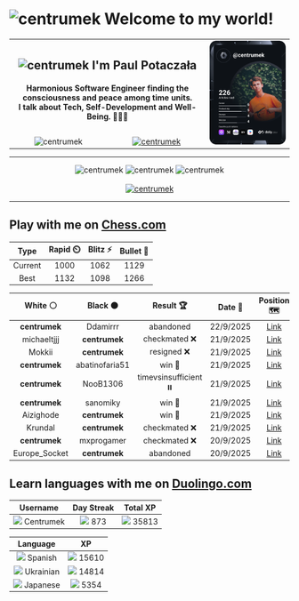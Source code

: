 <h1>
  <img
    src="https://emojis.slackmojis.com/emojis/images/1531849430/4246/blob-sunglasses.gif"
    width="30"
    alt="centrumek"
  />
  Welcome to my world!
</h1>

<table>
  <tbody>
    <tr>
      <td align="center" width="70%" colspan="2">
        <h2>
          <img
            src="https://raw.githubusercontent.com/MartinHeinz/MartinHeinz/master/wave.gif"
            width="30px"
            alt="centrumek"
          />
          I'm Paul Potaczała
        </h2>
        <h4>
          Harmonious Software Engineer finding the consciousness and peace among time units.
          <br/>
          I talk about Tech, Self-Development and Well-Being. 🌿🧘🚀
        </h4>
      </td>
      <td width="30%" rowspan="2">
        <a href="https://app.daily.dev/centrumek">
          <img
            src="./devcard.svg"
            alt="centrumek"
          />
        </a>
      </td>
    </tr>
    <tr align="center">
      <td>
        <img
          src="https://komarev.com/ghpvc/?username=centrumek&label=visitors&color=0e75b6&style=flat"
          alt="centrumek"
        >
      </td>
      <td>
        <a href="https://stackoverflow.com/users/14496012/centrumek">
          <img
            src="https://stackoverflow.com/users/flair/14496012.png?theme=dark"
            alt="centrumek"
          >
        </a>
      </td>
    </tr>
  </tbody>
</table>

---
<div align="center">
  <img 
    src="https://github-readme-stats.vercel.app/api?username=centrumek&show_icons=true&count_private=true&theme=dark&hide_border=true&hide=issues,contribs&bg_color=00000000"
    alt="centrumek"
  />
  <img
    src="https://github-readme-stats.vercel.app/api/top-langs/?username=centrumek&layout=compact&hide_border=true&theme=dark&bg_color=00000000&langs_count=6&exclude_repo=air-statistic-app"
    alt="centrumek"
  />
  <img 
    src="https://github-readme-streak-stats.herokuapp.com?user=centrumek&theme=dark&hide_border=true&background=FFFFFF00"
    alt="centrumek"
  />
  <br/>
  <br/>
  <a href="https://www.buymeacoffee.com/centrumek">
    <img
      src="https://cdn.buymeacoffee.com/buttons/v2/default-orange.png"
      height="50"
      width="210"
      alt="centrumek"
    />
  </a>
</div>

---

## Play with me on [Chess.com](https://www.chess.com/member/centrumek)

<div align="center">
<!--START_SECTION:chessStats-->
<!-- Automatically generated with https://github.com/Balastrong/chess-stats-action -->

| Type | Rapid ⏲️ | Blitz ⚡ | Bullet 🔫 |
|:---:|:---:|:---:|:---:|
| Current | 1000 | 1062 | 1129 |
| Best | 1132 | 1098 | 1266 |

| White ⚪ | Black ⚫ | Result 🏆 | Date 📅 | Position 🗺️ | Type 🕕 |
|:---:|:---:|:---:|:---:|:---:|:---:|
| **centrumek** | Ddamirrr | abandoned  | 22/9/2025 | <a href="http://www.ee.unb.ca/cgi-bin/tervo/fen.pl?select=3r2k1/5pp1/Rp2q2p/8/8/P7/KP5P/8 w - - 2 34">Link</a> | Blitz |
| michaeltjjj | **centrumek** | checkmated ❌ | 21/9/2025 | <a href="http://www.ee.unb.ca/cgi-bin/tervo/fen.pl?select=4k2R/8/4K3/2P5/4P3/8/8/2r5 b - - 8 61">Link</a> | Blitz |
| Mokkii | **centrumek** | resigned ❌ | 21/9/2025 | <a href="http://www.ee.unb.ca/cgi-bin/tervo/fen.pl?select=3k2Q1/8/1K6/7p/7P/8/8/8 b - - 0 50">Link</a> | Bullet |
| **centrumek** | abatinofaria51 | win 🥇 | 21/9/2025 | <a href="http://www.ee.unb.ca/cgi-bin/tervo/fen.pl?select=4r1k1/p1Q2ppp/4b3/2p5/P1P1N3/4P3/R4KPP/3B4 b - - 0 25">Link</a> | Blitz |
| **centrumek** | NooB1306 | timevsinsufficient ⏸️ | 21/9/2025 | <a href="http://www.ee.unb.ca/cgi-bin/tervo/fen.pl?select=8/8/k2K2R1/5b2/8/8/8/8 w - - 1 95">Link</a> | Blitz |
| **centrumek** | sanomiky | win 🥇 | 21/9/2025 | <a href="http://www.ee.unb.ca/cgi-bin/tervo/fen.pl?select=1k6/3Q4/3K4/8/8/8/8/8 b - - 23 65">Link</a> | Blitz |
| Aizighode | **centrumek** | win 🥇 | 21/9/2025 | <a href="http://www.ee.unb.ca/cgi-bin/tervo/fen.pl?select=r2q4/5rn1/2b3k1/1N3p2/p1pPpPp1/P1P3Pp/1P1B1P1P/1R2R2K w - - 0 35">Link</a> | Blitz |
| Krundal | **centrumek** | checkmated ❌ | 21/9/2025 | <a href="http://www.ee.unb.ca/cgi-bin/tervo/fen.pl?select=7r/2R2pb1/3Qk1qp/5Np1/4P3/P2P4/1P3PPP/3R2K1 b - - 0 25">Link</a> | Blitz |
| **centrumek** | mxprogamer | checkmated ❌ | 20/9/2025 | <a href="http://www.ee.unb.ca/cgi-bin/tervo/fen.pl?select=8/8/4k3/3p2p1/4pPP1/3p3P/3Qp3/4K1q1 w - - 1 54">Link</a> | Blitz |
| Europe_Socket | **centrumek** | abandoned  | 20/9/2025 | <a href="http://www.ee.unb.ca/cgi-bin/tervo/fen.pl?select=3k3R/p3bpp1/3p4/4p3/6p1/8/PPPP1PP1/RNB1K3 b Q - 0 16">Link</a> | Bullet |

<!--END_SECTION:chessStats-->
</div>

## Learn languages with me on [Duolingo.com](https://www.duolingo.com/profile/Centrumek)

<div align="center">
<!--START_SECTION:duolingoStats-->
<!-- Automatically generated with https://github.com/centrumek/duolingo-readme-stats-->

| Username | Day Streak | Total XP |
|:---:|:---:|:---:|
| <img src="https://raw.githubusercontent.com/centrumek/duolingo-readme-stats/main/assets/duolingo.png" height="12"> Centrumek | <img src="https://raw.githubusercontent.com/centrumek/duolingo-readme-stats/main/assets/streakinactive.svg" height="12"> 873 | <img src="https://raw.githubusercontent.com/centrumek/duolingo-readme-stats/main/assets/xp.svg" height="12"> 35813 |

| Language | XP |
|:---:|:---:|
| <img src="https://raw.githubusercontent.com/centrumek/duolingo-readme-stats/main/assets/langs/spanish.svg" height="12"> Spanish | <img src="https://raw.githubusercontent.com/centrumek/duolingo-readme-stats/main/assets/xp.svg" height="12"> 15610 |
| <img src="https://raw.githubusercontent.com/centrumek/duolingo-readme-stats/main/assets/langs/ukrainian.svg" height="12"> Ukrainian | <img src="https://raw.githubusercontent.com/centrumek/duolingo-readme-stats/main/assets/xp.svg" height="12"> 14814 |
| <img src="https://raw.githubusercontent.com/centrumek/duolingo-readme-stats/main/assets/langs/japanese.svg" height="12"> Japanese | <img src="https://raw.githubusercontent.com/centrumek/duolingo-readme-stats/main/assets/xp.svg" height="12"> 5354 |

<!--END_SECTION:duolingoStats-->
</div>
<!--
**centrumek/centrumek** is a ✨ _special_ ✨ repository because its `README.md` (this file) appears on your GitHub profile.

Here are some ideas to get you started:

- 🔭 I’m currently working on ...
- 🌱 I’m currently learning ...
- 👯 I’m looking to collaborate on ...
- 🤔 I’m looking for help with ...
- 💬 Ask me about ...
- 📫 How to reach me: ...
- 😄 Pronouns: ...
- ⚡ Fun fact: ...
-->
